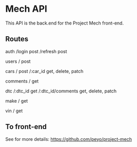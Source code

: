 # Mech API

This API is the back.end for the Project Mech front-end.

## Routes
auth
  /login                  post
  /refresh                post

users
  /                       post

cars
  /                       post
  /:car_id                get, delete, patch

comments
  /                       get

dtc
  /:dtc_id                get
  /:dtc_id/comments       get, delete, patch

make
  /                       get

vin
  /                       get

## To front-end
See for more details: https://github.com/peyo/project-mech
